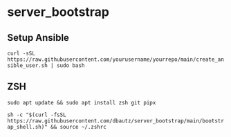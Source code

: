 # server_bootstrap

## Setup Ansible
`curl -sSL https://raw.githubusercontent.com/yourusername/yourrepo/main/create_ansible_user.sh | sudo bash`


## ZSH
`sudo apt update && sudo apt install zsh git pipx`

`sh -c "$(curl -fsSL https://raw.githubusercontent.com/dbautz/server_bootstrap/main/bootstrap_shell.sh)" && source ~/.zshrc`
